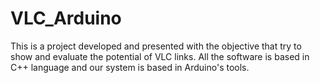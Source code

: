 # VLC_Arduino
This is a project developed and presented with the objective that try to show and evaluate the potential of VLC links. All the software is based in C++ language and our system is based in Arduino's tools.
